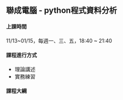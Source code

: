 ## 聯成電腦 - python程式資料分析

#### 上課時間

11/13~01/15，每週一、三、五，18:40 ~ 21:40

#### 課程進行方式

- 理論講述
- 實務練習

#### 課程大綱
